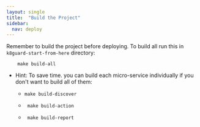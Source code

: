 ```yaml
---
layout: single
title:  "Build the Project"
sidebar:
  nav: deploy
---
```


Remember to build the project before deploying.
To build all run this in `k8guard-start-from-here` directory:

```
	make build-all
```

- Hint: To save time. you can build each micro-service individually if you don't want to build all of them:

	- ```make build-discover```

	- ``` make build-action```

	- ``` make build-report```
